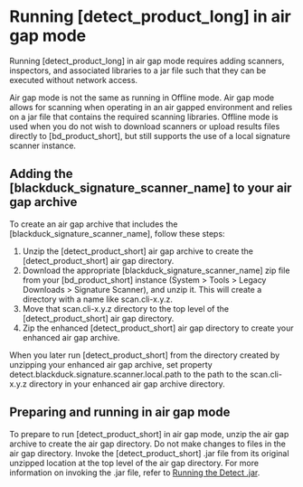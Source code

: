 # Running [detect_product_long] in air gap mode

Running [detect_product_long] in air gap mode requires adding scanners, inspectors, and associated libraries to a jar file such that they can be executed without network access.

<note type="note">Air gap mode is not the same as running in Offline mode. Air gap mode allows for scanning when operating in an air gapped environment and relies on a jar file that contains the required scanning libraries. Offline mode is used when you do not wish to download scanners or upload results files directly to [bd_product_short], but still supports the use of a local signature scanner instance.</note>

## Adding the [blackduck_signature_scanner_name] to your air gap archive

To create an air gap archive that includes the [blackduck_signature_scanner_name], follow these steps:

1. Unzip the [detect_product_short] air gap archive to create the [detect_product_short] air gap directory.
1. Download the appropriate [blackduck_signature_scanner_name] zip file from your [bd_product_short] instance (System > Tools > Legacy Downloads > Signature Scanner), and unzip it. This will create a directory with a name like scan.cli-x.y.z.
1. Move that scan.cli-x.y.z directory to the top level of the [detect_product_short] air gap directory.
1. Zip the enhanced [detect_product_short] air gap directory to create your enhanced air gap archive.

When you later run [detect_product_short] from the directory created by unzipping your enhanced air gap archive, set property detect.blackduck.signature.scanner.local.path to the path to the scan.cli-x.y.z directory in your enhanced air gap archive directory.

## Preparing and running in air gap mode

To prepare to run [detect_product_short] in air gap mode, unzip the air gap archive to create the air gap directory.
Do not make changes to files in the air gap directory.
Invoke the [detect_product_short] .jar file from its original unzipped location at the top level of the air gap directory.
For more information on invoking the .jar file, refer to [Running the Detect .jar](../runningdetect/basics/runningjar.md).
